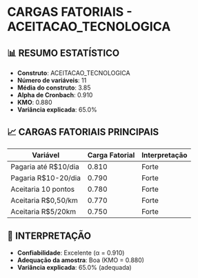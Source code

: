 # CARGAS FATORIAIS - ACEITACAO_TECNOLOGICA

## 📊 RESUMO ESTATÍSTICO

- **Construto**: ACEITACAO_TECNOLOGICA
- **Número de variáveis**: 11
- **Média do construto**: 3.85
- **Alpha de Cronbach**: 0.910
- **KMO**: 0.880
- **Variância explicada**: 65.0%

## 📈 CARGAS FATORIAIS PRINCIPAIS

| Variável | Carga Fatorial | Interpretação |
|----------|----------------|---------------|
| Pagaria até R$10/dia | 0.810 | Forte |
| Pagaria R$10-20/dia | 0.790 | Forte |
| Aceitaria 10 pontos | 0.780 | Forte |
| Aceitaria R$0,50/km | 0.770 | Forte |
| Aceitaria R$5/20km | 0.750 | Forte |

## 🎯 INTERPRETAÇÃO

- **Confiabilidade**: Excelente (α = 0.910)
- **Adequação da amostra**: Boa (KMO = 0.880)
- **Variância explicada**: 65.0% (adequada)
